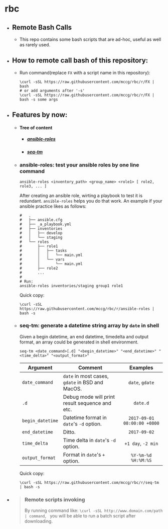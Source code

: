# rbc
- ## Remote Bash Calls
  - This repo contains some bash scripts that are
    ad-hoc, useful as well as rarely used.

- ## How to remote call bash of this repository:
  - Run command(replace ``FX`` with a script name in this repository):
    ```shell
    \curl -sSL https://raw.githubusercontent.com/mccg/rbc/r/FX | bash
    # or add arguments after '-s'
    \curl -sSL https://raw.githubusercontent.com/mccg/rbc/r/FX | bash -s some args
    ```

- ## Features by now:
  - #### Tree of content
    - ##### [ansible-roles](#ansible-roles)
    - ##### [seq-tm](#seq-tm)

  - ### <span id="ansible-roles">ansible-roles<span>: test your ansible roles by one line command
    <span id="ansible-roles"><span>
    ```shell
    ansible-roles <inventory_path> <group_name> <role1> [ role2, role3, ... ]
    ```
    After creating an ansible role, wirting a playbook to test it is redundant.
    `ansible-roles` helps you do that work.
    An example if your ansible practice likes as follows:

    ```shell
    #   .
    #   ├── ansible.cfg
    #   ├── _a_playbook.yml
    #   ├── inventories
    #   │   ├── develop
    #   │   └── staging
    #   └── roles
    #       ├── role1
    #       │   ├── tasks
    #       │   │   └── main.yml
    #       │   └── vars
    #       │       └── main.yml
    #       ├── role2
    #       ...
    #
    # Run:
    ansible-roles inventories/staging group1 role1
    ```
    Quick copy:
    ```shell
    \curl -sSL https://raw.githubusercontent.com/mccg/rbc/r/ansible-roles | bash -s
    ```

  - ### <span id="seq-tm">seq-tm<span>: generate a datetime string array by `date` in shell
    Given a begin datetime, an end datetime, timedelta and output format,
    an array could be generated in shell environment.

    ```shell
    seq-tm <date_command>[.d] "<begin_datetime>" "<end_datetime>" "<time_delta>" "<output_format>"
    ```
    | Argument         | Comment  | Examples |
    | ---              | ---      | :---:    |
    | `date_command`   | `date` in most cases, `gdate` in BSD and MacOS. | `date`, `gdate`
    | `.d`             | Debug mode will print result sequence and etc.  | `date.d`
    | `begin_datetime` | Datetime format in `date`'s `-d` option.        | `2017-09-01 08:00:00 +0800`
    | `end_datetime`   | Ditto.                                          | `2017-09-02`
    | `time_delta`     | Time delta in `date`'s `-d` option.             | `+1 day`, `-2 min`
    | `output_format`  | Format in     `date`'s `+` option.              | `%Y-%m-%d %H:%M:%S`

    Quick copy:
    ```shell
    \curl -sSL https://raw.githubusercontent.com/mccg/rbc/r/seq-tm | bash -s
    ```

- > ### Remote scripts invoking
  > By running command like: ``\curl -sSL http://www.domain.com/path | command``,
    you will be able to run a batch script after downloading.
